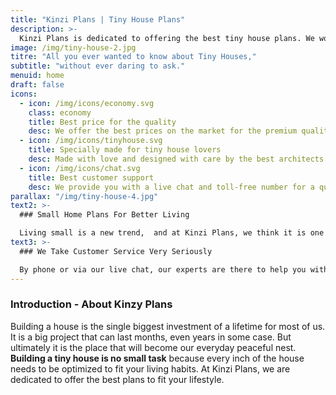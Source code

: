 ```yaml
---
title: "Kinzi Plans | Tiny House Plans"
description: >-
  Kinzi Plans is dedicated to offering the best tiny house plans. We work with the best architects for your specific needs. For those  who wants to live more with less space! 
image: /img/tiny-house-2.jpg
titre: "All you ever wanted to know about Tiny Houses,"
subtitle: "without ever daring to ask."
menuid: home
draft: false
icons:
  - icon: /img/icons/economy.svg
    class: economy
    title: Best price for the quality
    desc: We offer the best prices on the market for the premium quality of plans we provide. 
  - icon: /img/icons/tinyhouse.svg
    title: Specially made for tiny house lovers
    desc: Made with love and designed with care by the best architects out there.
  - icon: /img/icons/chat.svg
    title: Best customer support
    desc: We provide you with a live chat and toll-free number for a quick answer to your questions.
parallax: "/img/tiny-house-4.jpg"
text2: >-
  ### Small Home Plans For Better Living

  Living small is a new trend,  and at Kinzi Plans, we think it is one that needs to last. It is hard not to realize what kind of impact human beings had on our planet and its ecosystems In the last decades. Our influence is growing more every year and it’s not on the positive side of the spectrum. At Kinzi Plans, we think that living tiny is not just a trend; it is a mindset.
text3: >-
  ### We Take Customer Service Very Seriously

  By phone or via our live chat, our experts are there to help you with all your questions. We provide support from 8 am to 6 pm Eastern time (GMT -5). You can also email us here at : support@kinziplans.com
---
```

### Introduction - About Kinzy Plans

Building a house is the single biggest investment of a lifetime for most of us. It is a big project that can last months, even years in some case. But ultimately it is the place that will become our everyday peaceful nest. **Building a tiny house is no small task** because every inch of the house needs to be optimized to fit your living habits. At Kinzi Plans, we are dedicated to offer the best plans to fit your lifestyle.